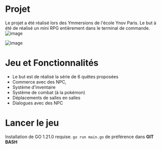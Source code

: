 # Projet

Le projet a été réalisé lors des Ymmersions de l'école Ynov Paris.
Le but à été de réalisé un mini RPG entièrement dans le terminal de commande.
![image](https://github.com/Titouan-Schotte/RPG-Terminal/assets/73279480/ac3af00e-9814-43a6-9fd9-fc6789dc5204)

![image](https://github.com/Titouan-Schotte/RPG-Terminal/assets/73279480/fd939174-899c-40dc-bb7e-5d07df911689)


# Jeu et Fonctionnalités

- Le but est de réalisé la série de 6 quêtes proposées
- Commerce avec des NPC,
- Système d'inventaire
- Système de combat (à la pokémon)
- Déplacements de salles en salles
- Dialogues avec des NPC


# Lancer le jeu

Installation de GO 1.21.0 requise.
`go run main.go` de préférence dans **GIT BASH**
